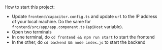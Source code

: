 How to start this project:

- Update `frontend/capacitor.config.ts` and update `url` to the IP address of your local machine. Do the same for `frontend/src/app/app.component.ts` (`apiHost` variable).
- Open two terminals
- In one terminal, do `cd frontend && npm run start` to start the frontend
- In the other, do `cd backend && node index.js` to start the backend
